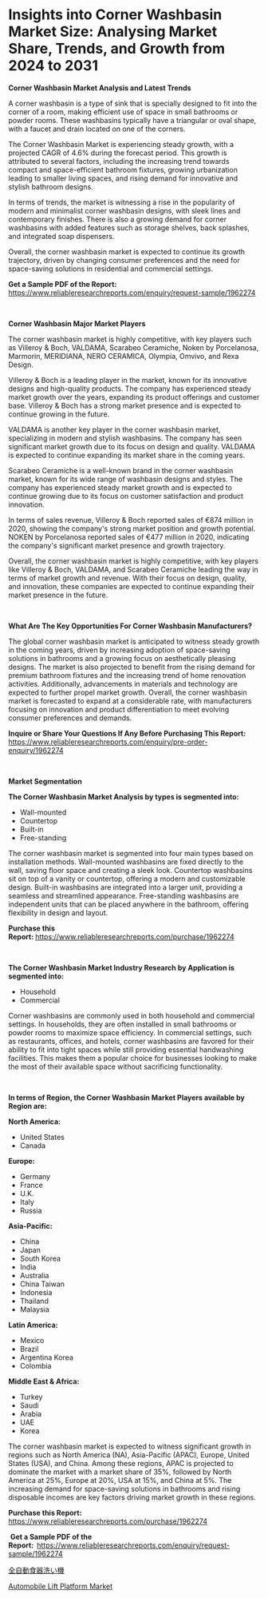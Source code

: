 <p><h1>Insights into Corner Washbasin Market Size: Analysing Market Share, Trends, and Growth from 2024 to 2031</h1></p><p><strong>Corner Washbasin Market Analysis and Latest Trends</strong></p>
<p><p>A corner washbasin is a type of sink that is specially designed to fit into the corner of a room, making efficient use of space in small bathrooms or powder rooms. These washbasins typically have a triangular or oval shape, with a faucet and drain located on one of the corners.</p><p>The Corner Washbasin Market is experiencing steady growth, with a projected CAGR of 4.6% during the forecast period. This growth is attributed to several factors, including the increasing trend towards compact and space-efficient bathroom fixtures, growing urbanization leading to smaller living spaces, and rising demand for innovative and stylish bathroom designs.</p><p>In terms of trends, the market is witnessing a rise in the popularity of modern and minimalist corner washbasin designs, with sleek lines and contemporary finishes. There is also a growing demand for corner washbasins with added features such as storage shelves, back splashes, and integrated soap dispensers.</p><p>Overall, the corner washbasin market is expected to continue its growth trajectory, driven by changing consumer preferences and the need for space-saving solutions in residential and commercial settings.</p></p>
<p><strong>Get a Sample PDF of the Report:&nbsp;</strong> <a href="https://www.reliableresearchreports.com/enquiry/request-sample/1962274">https://www.reliableresearchreports.com/enquiry/request-sample/1962274</a></p>
<p>&nbsp;</p>
<p><strong>Corner Washbasin Major Market Players</strong></p>
<p><p>The corner washbasin market is highly competitive, with key players such as Villeroy & Boch, VALDAMA, Scarabeo Ceramiche, Noken by Porcelanosa, Marmorin, MERIDIANA, NERO CERAMICA, Olympia, Omvivo, and Rexa Design. </p><p>Villeroy & Boch is a leading player in the market, known for its innovative designs and high-quality products. The company has experienced steady market growth over the years, expanding its product offerings and customer base. Villeroy & Boch has a strong market presence and is expected to continue growing in the future.</p><p>VALDAMA is another key player in the corner washbasin market, specializing in modern and stylish washbasins. The company has seen significant market growth due to its focus on design and quality. VALDAMA is expected to continue expanding its market share in the coming years.</p><p>Scarabeo Ceramiche is a well-known brand in the corner washbasin market, known for its wide range of washbasin designs and styles. The company has experienced steady market growth and is expected to continue growing due to its focus on customer satisfaction and product innovation.</p><p>In terms of sales revenue, Villeroy & Boch reported sales of €874 million in 2020, showing the company's strong market position and growth potential. NOKEN by Porcelanosa reported sales of €477 million in 2020, indicating the company's significant market presence and growth trajectory.</p><p>Overall, the corner washbasin market is highly competitive, with key players like Villeroy & Boch, VALDAMA, and Scarabeo Ceramiche leading the way in terms of market growth and revenue. With their focus on design, quality, and innovation, these companies are expected to continue expanding their market presence in the future.</p></p>
<p>&nbsp;</p>
<p><strong>What Are The Key Opportunities For Corner Washbasin Manufacturers?</strong></p>
<p><p>The global corner washbasin market is anticipated to witness steady growth in the coming years, driven by increasing adoption of space-saving solutions in bathrooms and a growing focus on aesthetically pleasing designs. The market is also projected to benefit from the rising demand for premium bathroom fixtures and the increasing trend of home renovation activities. Additionally, advancements in materials and technology are expected to further propel market growth. Overall, the corner washbasin market is forecasted to expand at a considerable rate, with manufacturers focusing on innovation and product differentiation to meet evolving consumer preferences and demands.</p></p>
<p><strong>Inquire or Share Your Questions If Any Before Purchasing This Report:</strong> <a href="https://www.reliableresearchreports.com/enquiry/pre-order-enquiry/1962274">https://www.reliableresearchreports.com/enquiry/pre-order-enquiry/1962274</a></p>
<p>&nbsp;</p>
<p><strong>Market Segmentation</strong></p>
<p><strong>The Corner Washbasin Market Analysis by types is segmented into:</strong></p>
<p><ul><li>Wall-mounted</li><li>Countertop</li><li>Built-in</li><li>Free-standing</li></ul></p>
<p><p>The corner washbasin market is segmented into four main types based on installation methods. Wall-mounted washbasins are fixed directly to the wall, saving floor space and creating a sleek look. Countertop washbasins sit on top of a vanity or countertop, offering a modern and customizable design. Built-in washbasins are integrated into a larger unit, providing a seamless and streamlined appearance. Free-standing washbasins are independent units that can be placed anywhere in the bathroom, offering flexibility in design and layout.</p></p>
<p><strong>Purchase this Report:&nbsp;</strong><a href="https://www.reliableresearchreports.com/purchase/1962274">https://www.reliableresearchreports.com/purchase/1962274</a></p>
<p>&nbsp;</p>
<p><strong>The Corner Washbasin Market Industry Research by Application is segmented into:</strong></p>
<p><ul><li>Household</li><li>Commercial</li></ul></p>
<p><p>Corner washbasins are commonly used in both household and commercial settings. In households, they are often installed in small bathrooms or powder rooms to maximize space efficiency. In commercial settings, such as restaurants, offices, and hotels, corner washbasins are favored for their ability to fit into tight spaces while still providing essential handwashing facilities. This makes them a popular choice for businesses looking to make the most of their available space without sacrificing functionality.</p></p>
<p>&nbsp;</p>
<p><strong>In terms of Region, the Corner Washbasin Market Players available by Region are:</strong></p>
<p>
    <p> <strong> North America: </strong>
        <ul>
            <li>United States</li>
            <li>Canada</li>
        </ul>
        </p> 
    <p> <strong> Europe: </strong>
        <ul>
            <li>Germany</li>
            <li>France</li>
            <li>U.K.</li>
            <li>Italy</li>
            <li>Russia</li>
        </ul>
        </p> 
    <p> <strong> Asia-Pacific: </strong>
        <ul>
            <li>China</li>
            <li>Japan</li>
            <li>South Korea</li>
            <li>India</li>
            <li>Australia</li>
            <li>China Taiwan</li>
            <li>Indonesia</li>
            <li>Thailand</li>
            <li>Malaysia</li>
        </ul>
        </p> 
    <p> <strong> Latin America: </strong>
        <ul>
            <li>Mexico</li>
            <li>Brazil</li>
            <li>Argentina Korea</li>
            <li>Colombia</li>
        </ul>
        </p> 
    <p> <strong> Middle East & Africa: </strong>
        <ul>
            <li>Turkey</li>
            <li>Saudi</li>
            <li>Arabia</li>
            <li>UAE</li>
            <li>Korea</li>
        </ul>
    </p>
    </p>
<p><p>The corner washbasin market is expected to witness significant growth in regions such as North America (NA), Asia-Pacific (APAC), Europe, United States (USA), and China. Among these regions, APAC is projected to dominate the market with a market share of 35%, followed by North America at 25%, Europe at 20%, USA at 15%, and China at 5%. The increasing demand for space-saving solutions in bathrooms and rising disposable incomes are key factors driving market growth in these regions.</p></p>
<p><strong>Purchase this Report: </strong><a href="https://www.reliableresearchreports.com/purchase/1962274">https://www.reliableresearchreports.com/purchase/1962274</a></p>
<p>&nbsp;<strong>Get a Sample PDF of the Report:&nbsp;&nbsp;</strong><a href="https://www.reliableresearchreports.com/enquiry/request-sample/1962274">https://www.reliableresearchreports.com/enquiry/request-sample/1962274</a></p>
<p><strong></strong></p>
<p><p><a href="https://github.com/mohamedbakry57/Market-Research-Report-List-3/blob/main/32219756690.md">全自動食器洗い機</a></p><p><a href="https://shimmer-gardenia-37a.notion.site/Automobile-Lift-Platform-Market-Offer-Valuable-Insights-into-Market-Size-Market-Share-Market-Trend-99fe12a72402419ab63b9de721d6e917">Automobile Lift Platform Market</a></p></p>
